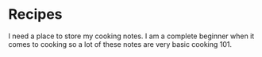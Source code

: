 # Recipes

I need a place to store my cooking notes. I am a complete beginner when it comes to cooking so a lot of these notes are very basic cooking 101.